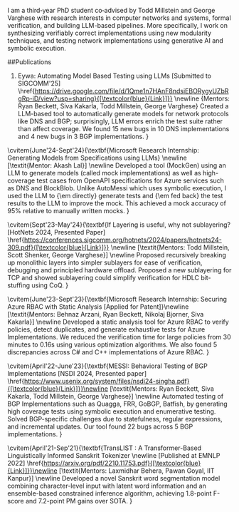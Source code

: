 I am a third‑year PhD student co‑advised by Todd Millstein and George Varghese with research interests in 
computer networks and systems, formal verification, and building LLM-based pipelines.   More specifically, 
I work on synthesizing verifiably correct implementations using new modularity techniques, and testing network 
implementations using generative AI and symbolic execution. 

##Publications

1. Eywa: Automating Model Based Testing using LLMs [Submitted to SIGCOMM'25] \href{https://drive.google.com/file/d/1Qme1n7HAnF8ndsiEBORygyUZbRgRp-iD/view?usp=sharing}{[\textcolor{blue}{Link}]}} \newline
{Mentors: Ryan Beckett, Siva Kakarla, Todd Millstein, George Varghese}
Created a LLM-based tool to automatically generate models for network protocols like DNS and BGP; surprisingly, LLM errors enrich the test suite rather than affect coverage. We found 15 new bugs in 10 DNS implementations and 4 new bugs in 3 BGP implementations. 
}

\cvitem{June'24-Sept'24}{\textbf{Microsoft Research Internship: Generating Models from Specifications using LLMs} \newline
[\textit{Mentor: Akash Lal}] \newline 
Developed a tool (MockGen) using an LLM to generate models (called mock implementations) as well as high-coverage test cases from OpenAPI specifications for Azure services such as DNS and BlockBlob. Unlike AutoMessi which uses symbolic execution, I used the LLM to {\em directly} generate tests and {\em fed back} the test results to the LLM to improve the mock. This achieved a mock accuracy of 95\% relative to manually written mocks.
}

\cvitem{Sept'23-May'24}{\textbf{If Layering is useful, why not sublayering? [HotNets 2024, Presented Paper] \href{https://conferences.sigcomm.org/hotnets/2024/papers/hotnets24-309.pdf}{[\textcolor{blue}{Link}]}} \newline
[\textit{Mentors: Todd Millstein, Scott Shenker, George Varghese}] \newline 
Proposed recursively breaking up monolithic layers into simpler sublayers for ease of verification, debugging and principled hardware offload.  Proposed a new sublayering for TCP and showed sublayering could simplify verification for HDLC bit-stuffing using CoQ.
}

\cvitem{June'23-Sept'23}{\textbf{Microsoft Research Internship: Securing Azure RBAC with Static Analysis [Applied for Patent]}\newline
[\textit{Mentors: Behnaz Arzani, Ryan Beckett, Nikolaj Bjorner, Siva Kakarla}] \newline
Developed a static analysis tool for Azure RBAC to verify policies, detect duplicates, and generate exhaustive tests for Azure Implementations. We reduced the verification time for large policies from 30 minutes to 0.16s using various optimization algorithms. We also found 5 discrepancies across C\# and C++ implementations of Azure RBAC.
}

\cvitem{April'22-June'23}{\textbf{MESSI: Behavioral Testing of BGP Implementations [NSDI 2024, Presented paper] \href{https://www.usenix.org/system/files/nsdi24-singha.pdf}{[\textcolor{blue}{Link}]}}\newline
[\textit{Mentors: Ryan Beckett, Siva Kakarla, Todd Millstein, George Varghese}] \newline 
Automated testing of BGP Implementations such as Quagga, FRR, GoBGP, Batfish, by generating high coverage tests using symbolic execution and enumerative testing. Solved BGP-specific challenges due to statefulness, regular expressions, and incremental updates. Our tool found 22 bugs across 5 BGP implementations.
}

\cvitem{April'21-Sep'21}{\textbf{TransLIST : A Transformer-Based Linguistically Informed Sanskrit Tokenizer \newline [Published at EMNLP 2022] \href{https://arxiv.org/pdf/2210.11753.pdf}{[\textcolor{blue}{Link}]}}\newline
[\textit{Mentors: Laxmidhar Behera, Pawan Goyal, IIT Kanpur}] \newline 
Developed a novel Sanskrit word segmentation model combining character-level input with latent word information and an ensemble-based constrained inference algorithm, achieving 1.8-point F-score and 7.2-point PM gains over SOTA.
}





